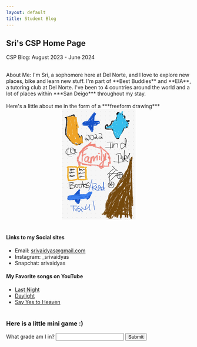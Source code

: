 ```yaml
---
layout: default
title: Student Blog
---
```




## Sri's CSP Home Page
CSP Blog: August 2023 - June 2024

<br>
About Me: I'm Sri, a sophomore here at Del Norte, and I love to explore new places, bike and learn new stuff. I'm part of **Best Buddies** and **EIA**, a tutoring club at Del Norte. I've been to 4 countries around the world and a lot of places within ***San Deigo*** throughout my stay. <br><br>
Here's a little about me in the form of a ***freeform drawing***
<br>
<center>
<img src="images/IMG_9732-1.jpg" alt="aboutme" width="200" height="300">
</center>


<br>




#### Links to my Social sites
- Email: <srivaidyas@gmail.com>
- Instagram: _srivaidyas
- Snapchat: srivaidyas

#### My Favorite songs on YouTube
- [Last Night](https://www.youtube.com/watch?v=bUjPPBxbQrQ)
- [Daylight](https://www.youtube.com/watch?v=MoN9ql6Yymw)
- [Say Yes to Heaven](https://www.youtube.com/watch?v=MiAoetOXKcY&pp=ygURc2F5IHllcyB0byBoZWF2ZW4%3D)
<br><br>

### Here is a little mini game :)
<div>
<script>
    var question = 1
        function checkInput() {
            var userInput = document.getElementById("userInput").value;
            if (userInput == "10th" && question == 1) {
                document.getElementById("questionLabel").textContent = "Which year did I move to San Deigo?"
                document.getElementById("userInput").value = ""
                question = question + 1
            }
            if (userInput == "2022" && question == 2) {
                document.getElementById("questionLabel").textContent = "Name my #1 favorite song."
                document.getElementById("userInput").value = ""
                question = question + 1
                }
             if (userInput == "last night" && question == 3) {
                alert("You got everything right!")
                }
        }
    </script>
    <label id = "questionLabel" for="userInput">What grade am I in?</label>
    <input type="text" id="userInput">
    <button onclick="checkInput()">Submit</button>
</div> 